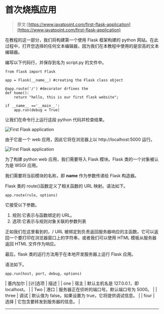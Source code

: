 # 首次烧瓶应用

> 原文:[https://www.javatpoint.com/first-flask-application](https://www.javatpoint.com/first-flask-application)

在教程的这一部分，我们将构建第一个使用 Flask 框架构建的 python 网站。在此过程中，打开您选择的任何文本编辑器，因为我们在本教程中使用的是崇高的文本编辑器。

编写以下代码行，并保存到名为 script.py 的文件中。

```
from flask import Flask

app = Flask(__name__) #creating the Flask class object 

@app.route('/') #decorator drfines the 
def home():
	return "hello, this is our first flask website";

if __name__ =='__main__':
	app.run(debug = True)

```

让我们在命令行上运行这段 python 代码并检查结果。

![First Flask application](../Images/8789f7782f3fc843cd0fafd71cfee97e.png)

由于它是一个 web 应用，因此它将在浏览器上以 http://localhost:5000 运行。

![First Flask application](../Images/0e5b48f1f490499ab401515ae628dc6e.png)

为了构建 python web 应用，我们需要导入 Flask 模块。Flask 类的一个对象被认为是 WSGI 应用。

我们需要将当前模块的名称，即 __name__ 作为参数传递给 Flask 构造器。

Flask 类的 route()函数定义了相关函数的 URL 映射。语法如下。

```
app.route(rule, options)

```

它接受以下参数。

1.  规则:它表示与函数绑定的 URL。
2.  选项:它表示与规则对象关联的参数列表

正如我们在这里看到的，/ URL 被绑定到负责返回服务器响应的主函数。它可以返回一个要打印在浏览器窗口上的字符串，或者我们可以使用 HTML 模板从服务器返回 HTML 文件作为响应。

最后，flask 类的运行方法用于在本地开发服务器上运行 Flask 应用。

语法如下。

```
app.run(host, port, debug, options)

```

| 塞内加尔 | [计]选项 | 描述 |
| one | 宿主 | 默认主机名是 127.0.0.1，即 localhost。 |
| Two | 港口 | 服务器正在侦听的端口号。默认端口号为 5000。 |
| three | 调试 | 默认值为 false。如果设置为 true，它将提供调试信息。 |
| four | 选择 | 它包含要转发到服务器的信息。 |

* * *